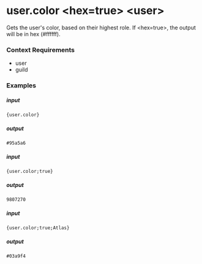 # user.color &lt;hex=true&gt; &lt;user&gt;
		
Gets the user's color, based on their highest role. If <hex=true>, the output will be in hex (#ffffff).

### Context Requirements

* user
* guild


### Examples

##### input
```{user.color}```

##### output
```#95a5a6```


##### input
```{user.color;true}```

##### output
```9807270```


##### input
```{user.color;true;Atlas}```

##### output
```#03a9f4```